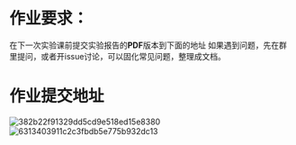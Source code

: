 # 作业要求：
在下一次实验课前提交实验报告的**PDF**版本到下面的地址
如果遇到问题，先在群里提问，或者开issue讨论，可以固化常见问题，整理成文档。

# 作业提交地址

![382b22f91329dd5cd9e518ed15e8380](https://user-images.githubusercontent.com/112067997/197330446-0485e6cd-0abd-4261-b56b-668553c7ad03.jpg)
![6313403911c2c3fbdb5e775b932dc13](https://user-images.githubusercontent.com/112067997/197330448-84d72551-f273-4710-9f2a-5c2ed6e5e130.jpg)
